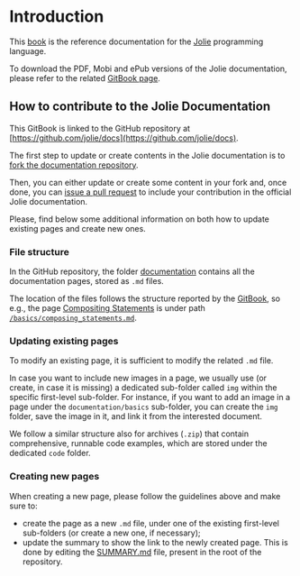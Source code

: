# Introduction

This [book](https://jolielang.gitbooks.io/docs/content/) is the reference documentation for the [Jolie](http://jolie-lang.org) programming language.

To download the PDF, Mobi and ePub versions of the Jolie documentation, please refer to the related [GitBook page](https://www.gitbook.com/book/jolielang/docs/details).

## How to contribute to the Jolie Documentation

This GitBook is linked to the GitHub repository at [https://github.com/jolie/docs](https://github.com/jolie/docs).

The first step to update or create contents in the Jolie documentation is to [fork the documentation repository](https://github.com/jolie/docs#fork-destination-box).

Then, you can either update or create some content in your fork and, once done, you can [issue a pull request](https://help.github.com/articles/creating-a-pull-request/) to include your contribution in the official Jolie documentation.

Please, find below some additional information on both how to update existing pages and create new ones.

### File structure

In the GitHub repository, the folder [documentation](https://github.com/jolie/docs/tree/master/documentation) contains all the documentation pages, stored as `.md` files.

The location of the files follows the structure reported by the [GitBook](https://jolielang.gitbooks.io/docs/), so e.g., the page [Compositing Statements](https://jolielang.gitbooks.io/docs/basics/composing_statements) is under path [`/basics/composing_statements.md`](https://github.com/jolie/docs/blob/master/documentation/basics/composing_statements.md).

### Updating existing pages

To modify an existing page, it is sufficient to modify the related `.md` file.

In case you want to include new images in a page, we usually use \(or create, in case it is missing\) a dedicated sub-folder called `img` within the specific first-level sub-folder. For instance, if you want to add an image in a page under the `documentation/basics` sub-folder, you can create the `img` folder, save the image in it, and link it from the interested document.

We follow a similar structure also for archives \(`.zip`\) that contain comprehensive, runnable code examples, which are stored under the dedicated `code` folder.

### Creating new pages

When creating a new page, please follow the guidelines above and make sure to:

* create the page as a new `.md` file, under one of the existing first-level sub-folders \(or create a new one, if necessary\);
* update the summary to show the link to the newly created page. This is done by editing the [SUMMARY.md](https://github.com/jolie/docs/blob/master/SUMMARY.md) file, present in the root of the repository.

